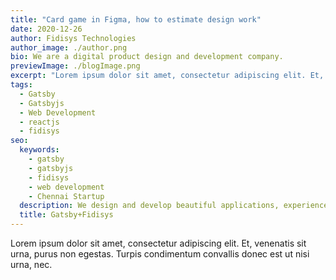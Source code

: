 ```yaml
---
title: "Card game in Figma, how to estimate design work"
date: 2020-12-26
author: Fidisys Technologies
author_image: ./author.png
bio: We are a digital product design and development company.
previewImage: ./blogImage.png
excerpt: "Lorem ipsum dolor sit amet, consectetur adipiscing elit. Et, venenatis sit urna, purus non egestas. Turpis condimentum convallis donec est ut nisi urna, nec."
tags:
  - Gatsby
  - Gatsbyjs
  - Web Development
  - reactjs
  - fidisys
seo:
  keywords:
    - gatsby
    - gatsbyjs
    - fidisys
    - web development
    - Chennai Startup
  description: We design and develop beautiful applications, experience and brands that breaks the barriers of time and burn into the memories of customers love.
  title: Gatsby+Fidisys
---
```


Lorem ipsum dolor sit amet, consectetur adipiscing elit. Et, venenatis sit urna, purus non egestas. Turpis condimentum convallis donec est ut nisi urna, nec.
